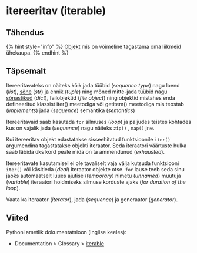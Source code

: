 # itereeritav \(iterable\)

## Tähendus

{% hint style="info" %}
[Objekt](objekt-object.md) mis on võimeline tagastama oma liikmeid ühekaupa. 
{% endhint %}

## Täpsemalt

Itereeritavateks on näiteks kõik jada tüübid \(_sequence type_\) nagu loend \(_list_\), [sõne](../../python/sisseehitatud-tueuebid/sone-str/) \(_str_\) ja ennik \(_tuple_\) ning mõned mitte-jada tüübid nagu [sõnastikud](sonastik-dictionary.md) \(_dict_\), failobjektid \(_file object_\) ning objektid mistahes enda defineeritud klassist iter\(\) meetodiga või getitem\(\) meetodiga mis teostab \(_implements_\) jada \(_sequence_\) semantika \(_semantics_\) 

Itereeritavaid saab kasutada `for` silmuses \(_loop_\) ja paljudes teistes kohtades kus on vajalik jada \(_sequence_\) nagu näiteks `zip()` , `map()` jne.

Kui itereeritav objekt edastatakse sisseehitatud funktsioonile `iter()` argumendina tagastatakse objekti iteraator. Seda iteraatori väärtuste hulka saab läbida üks kord peale mida on ta ammendunud \(_exhausted_\).

Itereeritavate kasutamisel ei ole tavaliselt vaja välja kutsuda funktsiooni `iter()` või käsitleda \(_deal_\) iteraator objekte otse. `for` lause teeb seda sinu jaoks automaatselt luues ajutise \(_temporary_\) nimetu \(_unnamed_\) muutuja \(_variable_\) iteraatori hoidmiseks silmuse korduste ajaks \(_for duration of the loop_\).

Vaata ka iteraator \(_iterator_\), jada \(_sequence_\) ja generaator \(_generator_\).

## Viited

Pythoni ametlik dokumentatsioon \(inglise keeles\):

* Documentation &gt; Glossary &gt; [iterable](https://docs.python.org/3/glossary.html#term-iterable)  

